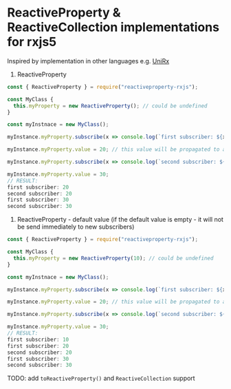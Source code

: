 # ReactiveProperty & ReactiveCollection implementations for rxjs5

Inspired by implementation in other languages e.g. [UniRx](https://github.com/neuecc/UniRx#reactiveproperty-reactivecollection)

1. ReactiveProperty 
````javascript
const { ReactiveProperty } = require("reactiveproperty-rxjs");

const MyClass {
  this.myProperty = new ReactiveProperty(); // could be undefined
}

const myInstnace = new MyClass();

myInstance.myProperty.subscribe(x => console.log(`first subscriber: ${x}`)); // you can work with the prop as any other observable -> filer, map, merge etc.

myInstance.myProperty.value = 20; // this value will be propagated to all subscribers

myInstance.myProperty.subscribe(x => console.log(`second subscriber: ${x}`));

myInstance.myProperty.value = 30;
// RESULT:
first subscriber: 20
second subscriber: 20
first subscriber: 30
second subscriber: 30
````

1. ReactiveProperty - default value (if the default value is empty - it will not be send immediately to new subscribers)
````javascript
const { ReactiveProperty } = require("reactiveproperty-rxjs");

const MyClass {
  this.myProperty = new ReactiveProperty(10); // could be undefined
}

const myInstnace = new MyClass();

myInstance.myProperty.subscribe(x => console.log(`first subscriber: ${x}`)); // you can work with the prop as any other observable -> filer, map, merge etc.

myInstance.myProperty.value = 20; // this value will be propagated to all subscribers

myInstance.myProperty.subscribe(x => console.log(`second subscriber: ${x}`));

myInstance.myProperty.value = 30;
// RESULT:
first subscriber: 10
first subscriber: 20
second subscriber: 20
first subscriber: 30
second subscriber: 30
````

TODO: add `toReactiveProperty()` and `ReactiveCollection` support
